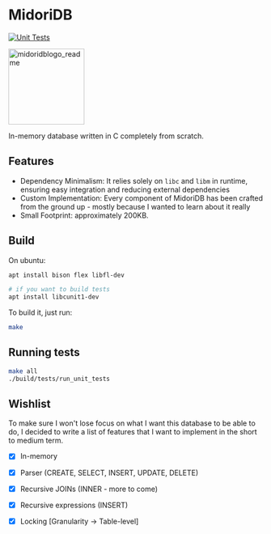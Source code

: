 # MidoriDB
[![Unit Tests](https://github.com/PauloMigAlmeida/MidoriDB/actions/workflows/tests.yml/badge.svg)](https://github.com/PauloMigAlmeida/MidoriDB/actions/workflows/tests.yml)

<img src="https://github.com/PauloMigAlmeida/MidoriDB/assets/1011868/3356dfb3-e62c-4019-a43e-afe1a25b457a" alt="midoridblogo_readme" width="150">

In-memory database written in C completely from scratch.

## Features

* Dependency Minimalism: It relies solely on `libc` and `libm` in runtime, ensuring easy integration and reducing external dependencies
* Custom Implementation: Every component of MidoriDB has been crafted from the ground up - mostly because I wanted to learn about it really
* Small Footprint: approximately 200KB.


## Build

On ubuntu:

```bash
apt install bison flex libfl-dev

# if you want to build tests
apt install libcunit1-dev
```

To build it, just run: 

```bash
make
```

## Running tests

```bash
make all
./build/tests/run_unit_tests
```

## Wishlist
To make sure I won't lose focus on what I want this database to be able to do, I decided to write a list of features
that I want to implement in the short to medium term.

- [x] In-memory
- [x] Parser (CREATE, SELECT, INSERT, UPDATE, DELETE)
- [x] Recursive JOINs (INNER - more to come)
- [x] Recursive expressions (INSERT)
- [X] Locking [Granularity -> Table-level]


